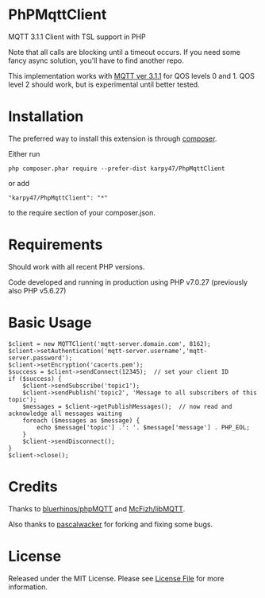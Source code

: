 # PhPMqttClient
MQTT 3.1.1 Client with TSL support in PHP

Note that all calls are blocking until a timeout occurs. If you need some fancy async solution, you'll have to find another repo. 

This implementation works with [MQTT ver 3.1.1](http://docs.oasis-open.org/mqtt/mqtt/v3.1.1/os/mqtt-v3.1.1-os.html) for QOS levels 0 and 1. QOS level 2 should work, but is experimental until better tested.

# Installation

The preferred way to install this extension is through [composer](http://getcomposer.org/download/).

Either run

    php composer.phar require --prefer-dist karpy47/PhpMqttClient

or add

    "karpy47/PhpMqttClient": "*"

to the require section of your composer.json.

# Requirements

Should work with all recent PHP versions.

Code developed and running in production using PHP v7.0.27 (previously also PHP v5.6.27)

# Basic Usage

    $client = new MQTTClient('mqtt-server.domain.com', 8162);
    $client->setAuthentication('mqtt-server.username','mqtt-server.password');
    $client->setEncryption('cacerts.pem');
    $success = $client->sendConnect(12345);  // set your client ID
    if ($success) {
        $client->sendSubscribe('topic1');
        $client->sendPublish('topic2', 'Message to all subscribers of this topic');
        $messages = $client->getPublishMessages();  // now read and acknowledge all messages waiting
        foreach ($messages as $message) {
            echo $message['topic'] .': '. $message['message'] . PHP_EOL;
        }
        $client->sendDisconnect();    
    }
    $client->close();
    
# Credits

Thanks to [bluerhinos/phpMQTT](https://github.com/bluerhinos/phpMQTT) and [McFizh/libMQTT](https://github.com/McFizh/libMQTT).

Also thanks to [pascalwacker](https://github.com/pascalwacker/php-mqtt-client) for forking and fixing some bugs.

# License

Released under the MIT License. Please see [License File](LICENSE) for more information.
